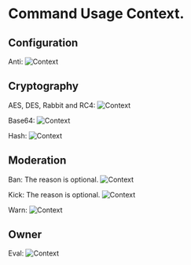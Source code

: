 # Command Usage Context.

## Configuration

Anti:
![Context](https://typescript.is-ne.at/59IwVGceH.png)

## Cryptography

AES, DES, Rabbit and RC4:
![Context](https://typescript.is-ne.at/59IyGYLoR.png)

Base64: 
![Context](https://typescript.is-ne.at/59Izz4ZXq.png)

Hash:
![Context](https://typescript.is-ne.at/59IA5mKHa.png)

## Moderation

Ban:
The reason is optional.
![Context](https://stackowoflow.com/mlkHXBfRUz.png)

Kick:
The reason is optional.
![Context](https://stackowoflow.com/iWHLUaEZbh.png)

Warn:
![Context](https://stackowoflow.com/4nr5T3AZpR.png)

## Owner

Eval:
![Context](https://stackowoflow.com/60bPvSFSG8.png)
